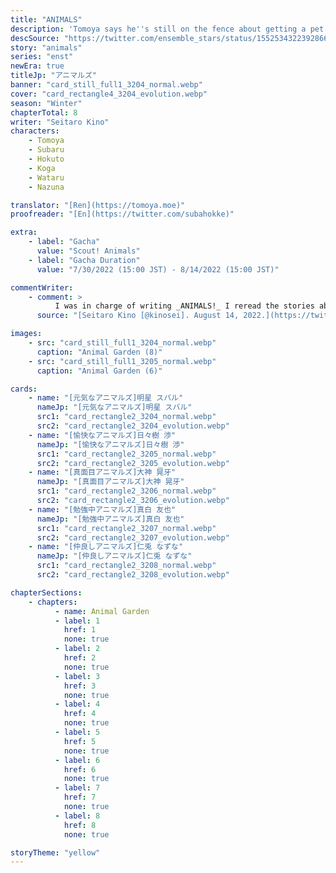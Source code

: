 ```yaml
---
title: "ANIMALS"
description: 'Tomoya says he''s still on the fence about getting a pet. But one night, the words "Hokutosenpai" and "Don''t get food all over the place!" are heard from his room...'
descSource: "https://twitter.com/ensemble_stars/status/1552534322392866816"
story: "animals"
series: "enst"
newEra: true
titleJp: "アニマルズ"
banner: "card_still_full1_3204_normal.webp"
cover: "card_rectangle4_3204_evolution.webp"
season: "Winter"
chapterTotal: 8
writer: "Seitaro Kino"
characters:
    - Tomoya
    - Subaru
    - Hokuto
    - Koga
    - Wataru
    - Nazuna

translator: "[Ren](https://tomoya.moe)"
proofreader: "[En](https://twitter.com/subahokke)"

extra:
    - label: "Gacha"
      value: "Scout! Animals"
    - label: "Gacha Duration"
      value: "7/30/2022 (15:00 JST) - 8/14/2022 (15:00 JST)"

commentWriter:
    - comment: >
          I was in charge of writing _ANIMALS!_ I reread the stories about these creatures before getting down to work. The leads, Subaru and Daikichi, alongside the other ANIMALS members really care for their pets, so this story was born.<br>Anyway, a penguin suddenly showed up... 🐧
      source: "[Seitaro Kino [@kinosei]. August 14, 2022.](https://twitter.com/kinosei/status/1558703838055792640)"

images:
    - src: "card_still_full1_3204_normal.webp"
      caption: "Animal Garden (8)"
    - src: "card_still_full1_3205_normal.webp"
      caption: "Animal Garden (6)"

cards:
    - name: "[元気なアニマルズ]明星 スバル"
      nameJp: "[元気なアニマルズ]明星 スバル"
      src1: "card_rectangle2_3204_normal.webp"
      src2: "card_rectangle2_3204_evolution.webp"
    - name: "[愉快なアニマルズ]日々樹 渉"
      nameJp: "[愉快なアニマルズ]日々樹 渉"
      src1: "card_rectangle2_3205_normal.webp"
      src2: "card_rectangle2_3205_evolution.webp"
    - name: "[真面目アニマルズ]大神 晃牙"
      nameJp: "[真面目アニマルズ]大神 晃牙"
      src1: "card_rectangle2_3206_normal.webp"
      src2: "card_rectangle2_3206_evolution.webp"
    - name: "[勉強中アニマルズ]真白 友也"
      nameJp: "[勉強中アニマルズ]真白 友也"
      src1: "card_rectangle2_3207_normal.webp"
      src2: "card_rectangle2_3207_evolution.webp"
    - name: "[仲良しアニマルズ]仁兎 なずな"
      nameJp: "[仲良しアニマルズ]仁兎 なずな"
      src1: "card_rectangle2_3208_normal.webp"
      src2: "card_rectangle2_3208_evolution.webp"

chapterSections:
    - chapters:
          - name: Animal Garden
          - label: 1
            href: 1
            none: true
          - label: 2
            href: 2
            none: true
          - label: 3
            href: 3
            none: true
          - label: 4
            href: 4
            none: true
          - label: 5
            href: 5
            none: true
          - label: 6
            href: 6
            none: true
          - label: 7
            href: 7
            none: true
          - label: 8
            href: 8
            none: true

storyTheme: "yellow"
---
```

